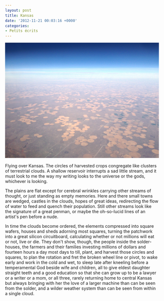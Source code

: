 ```yaml
---
layout: post
title: Kansas
date: '2012-11-21 00:03:16 +0000'
categories:
- Petits écrits
---
```

<!-- Resources -->

[1]: /media/kansas-fields.jpg "Terrestrial clouds"

<!-- Begin text -->

![overlooking clusters of circular fields, from high above, toward a distant, blue horizon][1]

Flying over Kansas. The circles of harvested crops congregate like clusters of terrestrial clouds. A shallow reservoir interrupts a sad little stream, and it must look to me the way my writing looks to the universe or the gods, whichever is looking.

The plains are flat except for cerebral wrinkles carrying other streams of thought,<!--more--> or just standing as empty memories. Here and there small towns are wedged, castles in the clouds, hopes of great ideas, redirecting the flow of water to feed and quench their population. Still other streams look like the signature of a great penman, or maybe the oh-so-lucid lines of an artist's pen before a nude.

In time the clouds become ordered, the elements compressed into square wafers, houses and sheds adorning most squares, turning the patchwork into a great silicon circuitboard, calculating whether or not millions will eat or not, live or die. They don't show, though, the people inside the solder-houses, the farmers and their families investing millions of dollars and fourteen hours a day most days to till, plant, and harvest those circles and squares, to plan the rotation and fret the broken wheel line or pivot, to wake early and work in the cold and wet, to sleep late after kneeling before a temperamental God beside wife and children, all to give eldest daughter straight teeth and a good education so that she can grow up to be a lawyer or a writer or a mom, or all three, rarely returning home to central Kansas but always bringing with her the love of a larger machine than can be seen from the solder, and a wilder weather system than can be seen from within a single cloud.
